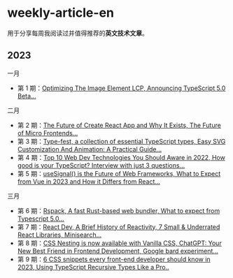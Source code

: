 # weekly-article-en

用于分享每周我阅读过并值得推荐的**英文技术文章**。

## 2023

一月

- 第 1 期：[Optimizing The Image Element LCP, Announcing TypeScript 5.0 Beta...](https://github.com/WJCHumble/weekly-article-en/issues/1)


二月

- 第 2 期：[The Future of Create React App and Why It Exists, The Future of Micro Frontends...](https://github.com/WJCHumble/weekly-article-en/issues/2)
- 第 3 期：[Type-fest, a collection of essential TypeScript types, Easy SVG Customization And Animation: A Practical Guide...](https://github.com/WJCHumble/weekly-article-en/issues/3)
- 第 4 期：[Top 10 Web Dev Technologies You Should Aware in 2022, How good is your TypeScript? Interview with just 3 questions... ](https://github.com/WJCHumble/weekly-article-en/issues/4)
- 第 5 期：[useSignal() is the Future of Web Frameworks, What to Expect from Vue in 2023 and How it Differs from React...](https://github.com/WJCHumble/weekly-article-en/issues/5)


三月

- 第 6 期：[Rspack, A fast Rust-based web bundler, What to expect from Typescript 5.0...](https://github.com/WJCHumble/weekly-article-en/issues/6)
- 第 7 期：[React Dev, A Brief History of Reactivity, 7 Small & Underrated React Libraries, Minisearch...](https://github.com/WJCHumble/weekly-article-en/issues/7)
- 第 8 期：[CSS Nesting is now available with Vanilla CSS, ChatGPT: Your New Best Friend in Frontend Development, Google bard experiment...](https://github.com/WJCHumble/weekly-article-en/issues/8)
- 第 9 期：[6 CSS snippets every front-end developer should know in 2023, Using TypeScript Recursive Types Like a Pro..](https://github.com/WJCHumble/weekly-article-en/issues/9)
